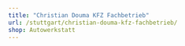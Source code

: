 ```yaml
---
title: "Christian Douma KFZ Fachbetrieb"
url: /stuttgart/christian-douma-kfz-fachbetrieb/
shop: Autowerkstatt
---
```

